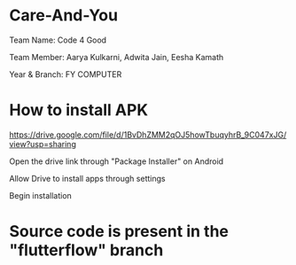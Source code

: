 # Care-And-You

Team Name: Code 4 Good

Team Member: Aarya Kulkarni, Adwita Jain, Eesha Kamath

Year & Branch: FY COMPUTER

# How to install APK
https://drive.google.com/file/d/1BvDhZMM2qOJ5howTbuqyhrB_9C047xJG/view?usp=sharing

Open the drive link through "Package Installer" on Android

Allow Drive to install apps through settings

Begin installation

# Source code is present in the "flutterflow" branch
